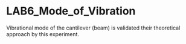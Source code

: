 # LAB6_Mode_of_Vibration
 Vibrational mode of the cantilever (beam) is validated their theoretical approach by this experiment.
